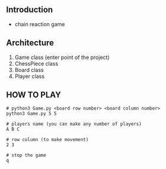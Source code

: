 ## Introduction
- chain reaction game

## Architecture
1. Game class (enter point of the project)
2. ChessPiece class
3. Board class 
4. Player class

## HOW TO PLAY
```
# python3 Game.py <board row number> <board column number>
python3 Game.py 5 5

# players name (you can make any number of players)
A B C

# row column (to make movement)
2 3

# stop the game
q

```
